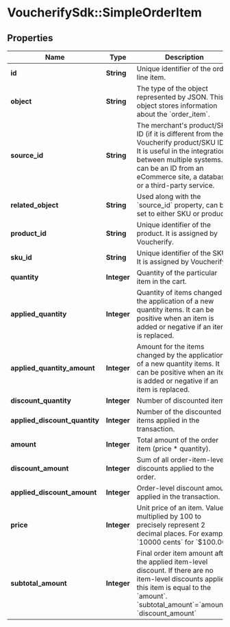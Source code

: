 # VoucherifySdk::SimpleOrderItem

## Properties

| Name | Type | Description | Notes |
| ---- | ---- | ----------- | ----- |
| **id** | **String** | Unique identifier of the order line item. | [optional] |
| **object** | **String** | The type of the object represented by JSON. This object stores information about the &#x60;order_item&#x60;. | [optional][default to &#39;order_item&#39;] |
| **source_id** | **String** | The merchant&#39;s product/SKU ID (if it is different from the Voucherify product/SKU ID). It is useful in the integration between multiple systems. It can be an ID from an eCommerce site, a database, or a third-party service. | [optional] |
| **related_object** | **String** | Used along with the &#x60;source_id&#x60; property, can be set to either SKU or product. | [optional] |
| **product_id** | **String** | Unique identifier of the product. It is assigned by Voucherify. | [optional] |
| **sku_id** | **String** | Unique identifier of the SKU. It is assigned by Voucherify. | [optional] |
| **quantity** | **Integer** | Quantity of the particular item in the cart. | [optional] |
| **applied_quantity** | **Integer** | Quantity of items changed by the application of a new quantity items. It can be positive when an item is added or negative if an item is replaced. | [optional] |
| **applied_quantity_amount** | **Integer** | Amount for the items changed by the application of a new quantity items. It can be positive when an item is added or negative if an item is replaced. | [optional] |
| **discount_quantity** | **Integer** | Number of discounted items. | [optional] |
| **applied_discount_quantity** | **Integer** | Number of the discounted items applied in the transaction. | [optional] |
| **amount** | **Integer** | Total amount of the order item (price * quantity). | [optional] |
| **discount_amount** | **Integer** | Sum of all order-item-level discounts applied to the order. | [optional] |
| **applied_discount_amount** | **Integer** | Order-level discount amount applied in the transaction. | [optional] |
| **price** | **Integer** | Unit price of an item. Value is multiplied by 100 to precisely represent 2 decimal places. For example &#x60;10000 cents&#x60; for &#x60;$100.00&#x60;. | [optional] |
| **subtotal_amount** | **Integer** | Final order item amount after the applied item-level discount.  If there are no item-level discounts applied, this item is equal to the &#x60;amount&#x60;.    &#x60;subtotal_amount&#x60;&#x3D;&#x60;amount&#x60;-&#x60;discount_amount&#x60; | [optional] |

